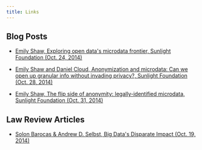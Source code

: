 ```yaml
---
title: Links
---
```


## Blog Posts

* [Emily Shaw, Exploring open data's microdata frontier, Sunlight Foundation (Oct. 24, 2014)](http://sunlightfoundation.com/blog/2014/10/24/exploring-open-datas-microdata-frontier/)

* [Emily Shaw and Daniel Cloud, Anonymization and microdata: Can we open up granular info without invading privacy?, Sunlight Foundation (Oct. 28, 2014)](http://sunlightfoundation.com/blog/2014/10/28/anonymization-and-microdata-can-we-open-up-granular-info-without-invading-privacy/)

* [Emily Shaw, The flip side of anonymity: legally-identified microdata, Sunlight Foundation (Oct. 31, 2014)](http://sunlightfoundation.com/blog/2014/10/31/the-flip-side-of-anonymity-legally-identified-microdata/)

## Law Review Articles

* [Solon Barocas & Andrew D. Selbst, Big Data's Disparate Impact (Oct. 19, 2014)]( http://papers.ssrn.com/sol3/papers.cfm?abstract_id=2477899)
